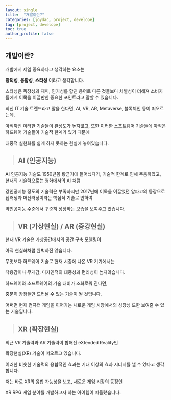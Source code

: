 ```yaml
---
layout: single
title:  "개발이란?"
categories: [joydac, project, develope]
tag: [project, develope]
toc: true
author_profile: false
---
```


## 개발이란?

개발에서 제일 중요하다고 생각하는 요소는 

**창의성**, **융합성**, **스타성** 이라고 생각합니다.

스타성은 독창성과 재미, 인기성를 합친 용어로 다른 것들보다 차별성이 더해져 소비자들에게 이목을 이끌만한 중요한 포인트라고 말할 수 있습니다.



최신 IT 기술 트렌드라고 말을 한다면, AI, VR, AR, Metaverse, 블록체인 등이 떠오르는데,

아직까진 이러한 기술들이 완성도가 높지않고, 또한 이러한 소프트웨어 기술들에 아직은 하드웨어 기술들이 기술적 한계가 있기 때문에

대중적 실현화를 쉽게 하지 못하는 현실에 놓여있습니다.  



> ## AI (인공지능)

AI 인공지능 기술도 1950년쯤 황금기에 들어섰다가, 기술적 한계로 인해 주춤하였고, 현재의 기술력으로는 영화에서의 AI 처럼

강인공지능 정도의 기술력은 부족하지만 2017년에 이목을 이끌었던 알파고의 등장으로 딥러닝과 머신러닝이라는 핵심적 기술로 인하여

약인공지능 수준에서 꾸준히 성장하는 모습을 보여주고 있습니다.

> ## VR (가상현실) / AR (증강현실)

현재 VR 기술은 가상공간에서의 공간 구축 모델링이 

아직 현실화처럼 완벽하진 않습니다.

무엇보다 하드웨어 기술로 현재 시중에 나온 VR 기기에서는 

착용감이나 무게감, 디자인적의 대중성과 편리성이 높지않습니다.

하드웨어와 소프트웨어의 기술 대비가 조화로워 진다면, 

충분히 장점들만 드러날 수 있는 기술이 될 것입니다.

어쩌면 현재 컴퓨터 게임을 이어가는 새로운 게임 시장에서의 성장성 또한 보여줄 수 있는 기술입니다.

> ## XR (확장현실)

최근 VR 기술력과 AR 기술력이 합해진 eXtended Reality인

확장현실(XR) 기술이 떠오르고 있습니다. 

이러한 비슷한 기술력의 융합적인 효과는 기대 이상의 효과 시너지를 낼 수 있다고 생각합니다. 

저는 바로 XR의 융합 가능성을 보고, 새로운 게임 시장의 등장인

XR RPG 게임 분야를 개발하고자 하는 아이템이 떠올랐습니다.